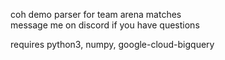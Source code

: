 coh demo parser for team arena matches  
message me on discord if you have questions  

requires python3, numpy, google-cloud-bigquery

